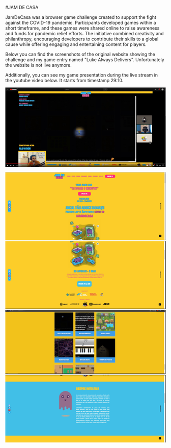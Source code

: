 #JAM DE CASA

JamDeCasa was a browser game challenge created to support the fight against the COVID-19 pandemic. Participants developed games within a short timeframe, and these games were shared online to raise awareness and funds for pandemic relief efforts. The initiative combined creativity and philanthropy, encouraging developers to contribute their skills to a global cause while offering engaging and entertaining content for players.

Below you can find the screenshots of the original website showing the challenge and my game entry named "Luke Always Delivers". Unfortunately the website is not live anymore.

Additionally, you can see my game presentation during the live stream in the youtube video below. It starts from timestamp 29:10.

[![GameDev Radio! S2 EP7; Donam si Jucam Jam De Casa #stamacasa](https://github.com/4padrian/Luke_Always_Delivers/blob/master/original_website_photos/Jam_De_Casa_5.jpg)](https://www.youtube.com/watch?v=vFapr-xkhRQ&ab_channel=GameDevAcademy)

![Jam_de_casa_1](https://github.com/4padrian/Luke_Always_Delivers/blob/master/original_website_photos/Jam_De_Casa_1.jpg)
![Jam_de_casa_2](https://github.com/4padrian/Luke_Always_Delivers/blob/master/original_website_photos/Jam_De_Casa_2.jpg)
![Jam_de_casa_3](https://github.com/4padrian/Luke_Always_Delivers/blob/master/original_website_photos/Jam_De_Casa_3.png)
![Jam_de_casa_4](https://github.com/4padrian/Luke_Always_Delivers/blob/master/original_website_photos/Jam_De_Casa_4.jpg)